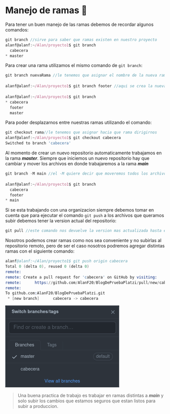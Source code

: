 # **Manejo de ramas 🌿**

Para tener un buen manejo de las ramas debemos de recordar algunos comandos:

```js
git branch //sirve para saber que ramas existen en nuestro proyecto
alanf@alanf:~/Alan/proyecto1$ git branch
  cabecera
* master
```

Para crear una rama utilizamos el mismo comando de `git branch`:

```js
git branch nuevaRama //le tenemos que asignar el nombre de la nueva rama

alanf@alanf:~/Alan/proyecto1$ git branch footer //aqui se crea la nueva rama

alanf@alanf:~/Alan/proyecto1$ git branch
* cabecera
  footer
  master
```

Para poder desplazarnos entre nuestras ramas utilizando el comando:

```js
git checkout rama//le tenemos que asignar hacia que rama dirigirnos
alanf@alanf:~/Alan/proyecto1$ git checkout cabecera 
Switched to branch 'cabecera'
```

Al momento de crear un nuevo repositorio automaticamente trabajamos en la rama ***master***. Siempre que iniciemos un nuevo repositorio hay que cambiar y mover los archivos en donde trabajaremos a la rama ***main***

```js
git branch -M main //el -M quiere decir que moveremos todos los archivos existentes en la rama master -> main

alanf@alanf:~/Alan/proyecto1$ git branch
  cabecera
  footer
* main
```

Si se esta trabajando con una organizacion siempre debemos tomar en cuenta que para ejecutar el comando `git push` a los archivos que queramos subir debemos tener la version actual del repositorio:

```js
git pull //este comando nos devuelve la version mas actualizada hasta ese momento de nuestro repositorio remoto.
```

Nosotros podemos crear ramas como nos sea conveniente y no subirlas al repositorio remoto, pero de ser el caso nosotros podremos agregar distintas ramas con el siguiente comando:

```s
alanf@alanf:~/Alan/proyecto1$ git push origin cabecera 
Total 0 (delta 0), reused 0 (delta 0)
remote: 
remote: Create a pull request for 'cabecera' on GitHub by visiting:
remote:      https://github.com/AlanF20/BlogDePruebaPlatzi/pull/new/cabecera
remote: 
To github.com:AlanF20/BlogDePruebaPlatzi.git
 * [new branch]      cabecera -> cabecera
```

![branch](../GityGithub/sources/branchs.png)

> Una buena practica de trabajo es trabajar en ramas distintas a ***main*** y solo subir los cambios que estamos seguros que estan listos para subir a produccion.

